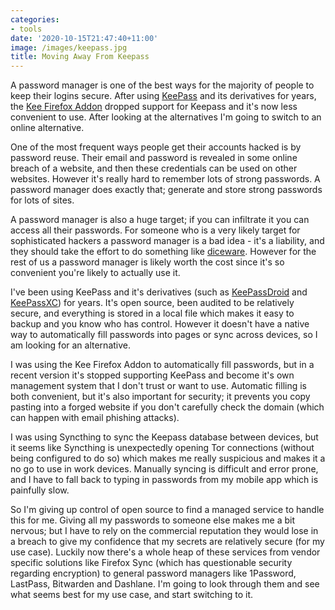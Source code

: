 ```yaml
---
categories:
- tools
date: '2020-10-15T21:47:40+11:00'
image: /images/keepass.jpg
title: Moving Away From Keepass
---
```


A password manager is one of the best ways for the majority of people to keep their logins secure.
After using [KeePass](https://keepass.info/) and its derivatives for years, the [Kee Firefox Addon](https://addons.mozilla.org/en-US/firefox/addon/keefox/) dropped support for Keepass and it's now less convenient to use.
After looking at the alternatives I'm going to switch to an online alternative.

One of the most frequent ways people get their accounts hacked is by password reuse.
Their email and password is revealed in some online breach of a website, and then these credentials can be used on other websites.
However it's really hard to remember lots of strong passwords.
A password manager does exactly that; generate and store strong passwords for lots of sites.

A password manager is also a huge target; if you can infiltrate it you can access all their passwords.
For someone who is a very likely target for sophisticated hackers a password manager is a bad idea - it's a liability, and they should take the effort to do something like [diceware](https://theworld.com/~reinhold/diceware.html).
However for the rest of us a password manager is likely worth the cost since it's so convenient you're likely to actually use it.

I've been using KeePass and it's derivatives (such as [KeePassDroid](http://www.keepassdroid.com/) and [KeePassXC](https://keepassxc.org/)) for years.
It's open source, been audited to be relatively secure, and everything is stored in a local file which makes it easy to backup and you know who has control.
However it doesn't have a native way to automatically fill passwords into pages or sync across devices, so I am looking for an alternative.

I was using the Kee Firefox Addon to automatically fill passwords, but in a recent version it's stopped supporting KeePass and become it's own management system that I don't trust or want to use.
Automatic filling is both convenient, but it's also important for security; it prevents you copy pasting into a forged website if you don't carefully check the domain (which can happen with email phishing attacks).

I was using Syncthing to sync the Keepass database between devices, but it seems like Syncthing is unexpectedly opening Tor connections (without being configured to do so) which makes me really suspicious and makes it a no go to use in work devices.
Manually syncing is difficult and error prone, and I have to fall back to typing in passwords from my mobile app which is painfully slow.

So I'm giving up control of open source to find a managed service to handle this for me.
Giving all my passwords to someone else makes me a bit nervous; but I have to rely on the commercial reputation they would lose in a breach to give my confidence that my secrets are relatively secure (for my use case).
Luckily now there's a whole heap of these services from vendor specific solutions like Firefox Sync (which has questionable security regarding encryption) to general password managers like 1Password, LastPass, Bitwarden and Dashlane.
I'm going to look through them and see what seems best for my use case, and start switching to it.